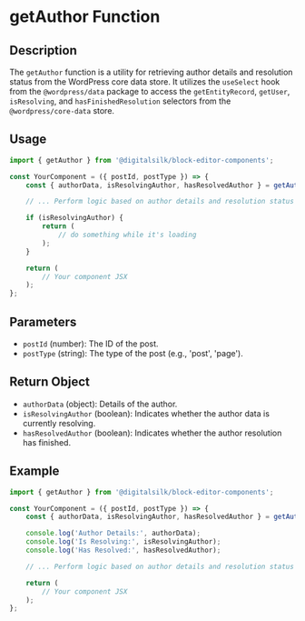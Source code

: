 # getAuthor Function

## Description

The `getAuthor` function is a utility for retrieving author details and resolution status from the WordPress core data store. It utilizes the `useSelect` hook from the `@wordpress/data` package to access the `getEntityRecord`, `getUser`, `isResolving`, and `hasFinishedResolution` selectors from the `@wordpress/core-data` store.

## Usage

```js
import { getAuthor } from '@digitalsilk/block-editor-components';

const YourComponent = ({ postId, postType }) => {
    const { authorData, isResolvingAuthor, hasResolvedAuthor } = getAuthor(postId, postType);

    // ... Perform logic based on author details and resolution status

    if (isResolvingAuthor) {
        return (
            // do something while it's loading
        );
    }

    return (
        // Your component JSX
    );
};
```

## Parameters

- `postId` (number): The ID of the post.
- `postType` (string): The type of the post (e.g., 'post', 'page').

## Return Object

- `authorData` (object): Details of the author.
- `isResolvingAuthor` (boolean): Indicates whether the author data is currently resolving.
- `hasResolvedAuthor` (boolean): Indicates whether the author resolution has finished.

## Example

```js
import { getAuthor } from '@digitalsilk/block-editor-components';

const YourComponent = ({ postId, postType }) => {
    const { authorData, isResolvingAuthor, hasResolvedAuthor } = getAuthor(postId, postType);

    console.log('Author Details:', authorData);
    console.log('Is Resolving:', isResolvingAuthor);
    console.log('Has Resolved:', hasResolvedAuthor);

    // ... Perform logic based on author details and resolution status

    return (
        // Your component JSX
    );
};
```
